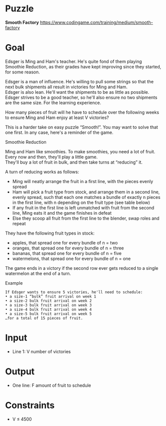 # Puzzle
**Smooth Factory** https://www.codingame.com/training/medium/smooth-factory

# Goal
Edsger is Ming and Ham's teacher. He's quite fond of them playing Smoothie Reduction, as their grades have kept improving since they started, for some reason.

Edsger is a man of influence. He's willing to pull some strings so that the next bulk shipments all result in victories for Ming and Ham.   
Edsger is also lean. He'll want the shipments to be as little as possible. Edsger strives to be a good teacher, so he'll also ensure no two shipments are the same size. For the learning experience.

How many pieces of fruit will he have to schedule over the following weeks to ensure Ming and Ham enjoy at least V victories?

This is a harder take on easy puzzle “Smooth!”. You may want to solve that one first. In any case, here's a reminder of the game.

Smoothie Reduction

Ming and Ham like smoothies. To make smoothies, you need a lot of fruit. Every now and then, they'll play a little game.   
They'll buy a lot of fruit in bulk, and then take turns at “reducing” it.

A turn of reducing works as follows:
* Ming will neatly arrange the fruit in a first line, with the pieces evenly spread
* Ham will pick a fruit type from stock, and arrange them in a second line, evenly spread, such that each one matches a bundle of exactly n pieces in the first line, with n depending on the fruit type (see table below)
* If any fruit in the first line is left unmatched with fruit from the second line, Ming eats it and the game finishes in defeat
* Else they scoop all fruit from the first line to the blender, swap roles and repeat

They have the following fruit types in stock:
* apples, that spread one for every bundle of n = two
* oranges, that spread one for every bundle of n = three
* bananas, that spread one for every bundle of n = five
* watermelons, that spread one for every bundle of n = one

The game ends in a victory if the second row ever gets reduced to a single watermelon at the end of a turn.

Example
```
If Edsger wants to ensure 5 victories, he'll need to schedule:
• a size-1 “bulk” fruit arrival on week 1
• a size-2 bulk fruit arrival on week 2
• a size-3 bulk fruit arrival on week 3
• a size-4 bulk fruit arrival on week 4
• a size-5 bulk fruit arrival on week 5
…for a total of 15 pieces of fruit.
```

# Input
* Line 1: V number of victories

# Output
* One line: F amount of fruit to schedule

# Constraints
* V ≤ 4500
